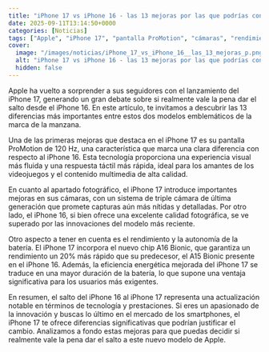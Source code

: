```yaml
---
title: "iPhone 17 vs iPhone 16 - las 13 mejoras por las que podrías considerar el cambio"
date: 2025-09-11T13:14:50+0000
categories: [Noticias]
tags: ["Apple", "iPhone 17", "pantalla ProMotion", "cámaras", "rendimiento", "autonomía", "tecnología."]
cover:
  image: "/images/noticias/iPhone_17_vs_iPhone_16__las_13_mejoras_p.png"
  alt: "iPhone 17 vs iPhone 16 - las 13 mejoras por las que podrías considerar el cambio"
  hidden: false
---
```


Apple ha vuelto a sorprender a sus seguidores con el lanzamiento del iPhone 17, generando un gran debate sobre si realmente vale la pena dar el salto desde el iPhone 16. En este artículo, te invitamos a descubrir las 13 diferencias más importantes entre estos dos modelos emblemáticos de la marca de la manzana.

Una de las primeras mejoras que destaca en el iPhone 17 es su pantalla ProMotion de 120 Hz, una característica que marca una clara diferencia con respecto al iPhone 16. Esta tecnología proporciona una experiencia visual más fluida y una respuesta táctil más rápida, ideal para los amantes de los videojuegos y el contenido multimedia de alta calidad.

En cuanto al apartado fotográfico, el iPhone 17 introduce importantes mejoras en sus cámaras, con un sistema de triple cámara de última generación que promete capturas aún más nítidas y detalladas. Por otro lado, el iPhone 16, si bien ofrece una excelente calidad fotográfica, se ve superado por las innovaciones del modelo más reciente.

Otro aspecto a tener en cuenta es el rendimiento y la autonomía de la batería. El iPhone 17 incorpora el nuevo chip A16 Bionic, que garantiza un rendimiento un 20% más rápido que su predecesor, el A15 Bionic presente en el iPhone 16. Además, la eficiencia energética mejorada del iPhone 17 se traduce en una mayor duración de la batería, lo que supone una ventaja significativa para los usuarios más exigentes.

En resumen, el salto del iPhone 16 al iPhone 17 representa una actualización notable en términos de tecnología y prestaciones. Si eres un apasionado de la innovación y buscas lo último en el mercado de los smartphones, el iPhone 17 te ofrece diferencias significativas que podrían justificar el cambio. Analizamos a fondo estas mejoras para que puedas decidir si realmente vale la pena dar el salto a este nuevo modelo de Apple.
